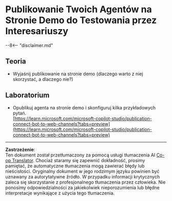 <!--
CO_OP_TRANSLATOR_METADATA:
{
  "original_hash": "774cce7f425b6d530eedee647cfdbbee",
  "translation_date": "2025-10-21T23:52:01+00:00",
  "source_file": "docs/operative-preview/12-demo-website/README.md",
  "language_code": "pl"
}
-->
# Publikowanie Twoich Agentów na Stronie Demo do Testowania przez Interesariuszy

--8<-- "disclaimer.md"

## Teoria

- Wyjaśnij publikowanie na stronie demo (dlaczego warto z niej skorzystać, a dlaczego nie?)

## Laboratorium

- Opublikuj agenta na stronie demo i skonfiguruj kilka przykładowych pytań.  
[https://learn.microsoft.com/microsoft-copilot-studio/publication-connect-bot-to-web-channels?tabs=preview](https://learn.microsoft.com/microsoft-copilot-studio/publication-connect-bot-to-web-channels?tabs=preview)

---

**Zastrzeżenie**:  
Ten dokument został przetłumaczony za pomocą usługi tłumaczenia AI [Co-op Translator](https://github.com/Azure/co-op-translator). Chociaż staramy się zapewnić dokładność, prosimy pamiętać, że automatyczne tłumaczenia mogą zawierać błędy lub nieścisłości. Oryginalny dokument w jego rodzimym języku powinien być uznawany za autorytatywne źródło. W przypadku informacji krytycznych zaleca się skorzystanie z profesjonalnego tłumaczenia przez człowieka. Nie ponosimy odpowiedzialności za jakiekolwiek nieporozumienia lub błędne interpretacje wynikające z użycia tego tłumaczenia.